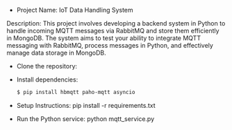 
- Project Name: IoT Data Handling System

Description:
    This project involves developing a backend system in Python to handle incoming MQTT messages via RabbitMQ and store them efficiently in MongoDB. The system aims to test your ability to     integrate MQTT messaging with RabbitMQ, process messages in Python, and effectively manage data storage in MongoDB.

- Clone the repository:

- Install dependencies:
    
    ```bash
    $ pip install hbmqtt paho-mqtt asyncio
    ```

- Setup Instructions:
    pip install -r requirements.txt

- Run the Python service:
    python mqtt_service.py


